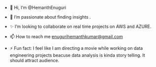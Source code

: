 - 👋 Hi, I’m @HemanthEnuguri
- 👀 I’m passionate about finding insights .
- ✨ I’m looking to collaborate on real time projects on AWS and AZURE.
- 📫 How to reach me enugurihemanthkumar@gmail.com

- ⚡ Fun fact: I feel like I am directing a movie while working on data engineering projects beacuse data analysis is kinda story telling. It should attract audience. 

<!---
HemanthEnuguri/HemanthEnuguri is a ✨ special ✨ repository because its `README.md` (this file) appears on your GitHub profile.

--->
